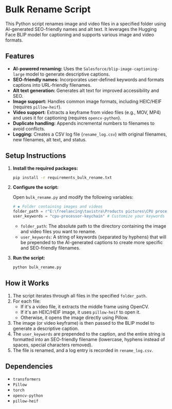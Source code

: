 # Bulk Rename Script

This Python script renames image and video files in a specified folder using AI-generated SEO-friendly names and alt text. It leverages the Hugging Face BLIP model for captioning and supports various image and video formats.

## Features

-   **AI-powered renaming:** Uses the `Salesforce/blip-image-captioning-large` model to generate descriptive captions.
-   **SEO-friendly names:** Incorporates user-defined keywords and formats captions into URL-friendly filenames.
-   **Alt text generation:** Generates alt text for improved accessibility and SEO.
-   **Image support:** Handles common image formats, including HEIC/HEIF (requires `pillow-heif`).
-   **Video support:** Extracts a keyframe from video files (e.g., MOV, MP4) and uses it for captioning (requires `opencv-python`).
-   **Duplicate handling:** Appends incremental numbers to filenames to avoid conflicts.
-   **Logging:** Creates a CSV log file (`rename_log.csv`) with original filenames, new filenames, alt text, and status.

## Setup Instructions

1.  **Install the required packages:**

    ```bash
    pip install -r requirements_bulk_rename.txt
    ```

2.  **Configure the script:**

    Open `bulk_rename.py` and modify the following variables:

    ```python
    # ◆ Folder containing images and videos
    folder_path = r"E:\freelancing\tavistra\Products pictures\CPU processor keychain\Ankit"
    user_keywords = "cpu-processor-keychain" # Customize your keywords here, separated by hyphens
    ```

    -   `folder_path`: The absolute path to the directory containing the image and video files you want to rename.
    -   `user_keywords`: A string of keywords (separated by hyphens) that will be prepended to the AI-generated captions to create more specific and SEO-friendly filenames.

3.  **Run the script:**

    ```bash
    python bulk_rename.py
    ```

## How it Works

1.  The script iterates through all files in the specified `folder_path`.
2.  For each file:
    -   If it's a video file, it extracts the middle frame using OpenCV.
    -   If it's an HEIC/HEIF image, it uses `pillow-heif` to open it.
    -   Otherwise, it opens the image directly using Pillow.
3.  The image (or video keyframe) is then passed to the BLIP model to generate a descriptive caption.
4.  The `user_keywords` are prepended to the caption, and the entire string is formatted into an SEO-friendly filename (lowercase, hyphens instead of spaces, special characters removed).
5.  The file is renamed, and a log entry is recorded in `rename_log.csv`.

## Dependencies

-   `transformers`
-   `Pillow`
-   `torch`
-   `opencv-python`
-   `pillow-heif`
